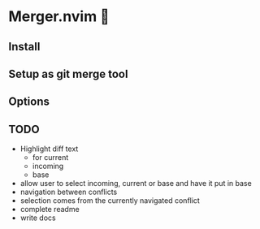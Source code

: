 # Merger.nvim 🧩

## Install

## Setup as git merge tool

## Options

## TODO
- Highlight diff text
    - for current
    - incoming
    - base
- allow user to select incoming, current or base and have it put in base
- navigation between conflicts
- selection comes from the currently navigated conflict
- complete readme
- write docs

